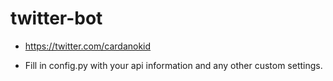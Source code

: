 # twitter-bot
- https://twitter.com/cardanokid
* Fill in config.py with your api information and any other custom settings.
